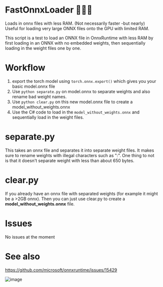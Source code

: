 # FastOnnxLoader 🚀👩‍🚀
Loads in onnx files with less RAM. (Not necessarily faster -but nearly) Useful for loading very large ONNX files onto the GPU with limited RAM.

This script is a test to load an ONNX file in OnnxRuntime with less RAM by first loading in an ONNX with no embedded weights, then sequentially loading in the weight files one by one.

Workflow
===
1. export the torch model using `torch.onnx.export()` which gives you your basic model.onnx file
2. Use `python separate.py` on model.onnx to separate weights and also rename bad weight names.
3. Use `python clear.py` on this new model.onnx file to create a model_without_weights.onnx
4. Use the C# code to load in the `model_without_weights.onnx` and sequentially load in the weight files.

separate.py
===
This takes an onnx file and separates it into separate weight files. It makes sure to rename weights with illegal characters such as ":". One thing to not is that it doesn't separate weight with less than about 650 bytes.

clear.py
===
If you already have an onnx file with separated weights (for example it might be a >2GB onnx). Then you can just use clear.py to create a **model_without_weights.onnx** file.


Issues
===
No issues at the moment


See also
===
https://github.com/microsoft/onnxruntime/issues/15429


![image](https://user-images.githubusercontent.com/33497043/230762304-1123df5c-e374-4614-8a5e-8ddc28452def.png)

